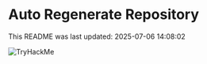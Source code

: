 # Auto Regenerate Repository

This README was last updated: 2025-07-06 14:08:02

 ![TryHackMe](https://tryhackme.com/badge/533634)